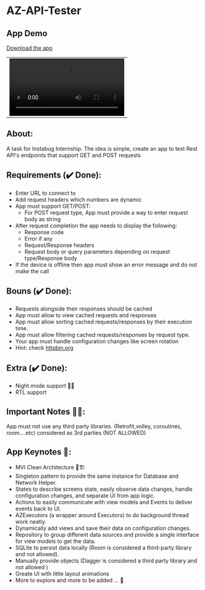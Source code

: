 # AZ-API-Tester
## App Demo
[Download the app](https://github.com/omarzer0/AZ-API-Tester/releases/download/pre-release/AZ-API-Tester.apk)
 <table align="center">
   <tr>
      <td><video src="https://user-images.githubusercontent.com/55766997/171704634-154403da-5769-4569-9301-acd8ee392f10.mp4"> </td>
   </tr>
 </table>
 
## About: 
A task for Instabug Internship. The idea is simple, create an app to test Rest API's endpoints that support GET and POST requests

## Requirements (✔️ Done):
- Enter URL to connect to
- Add request headers which numbers are dynamic
- App must support GET/POST:
  - For POST request type, App must provide a way to enter request body as string
- After request completion the app needs to display the following:
  - Response code
  - Error if any
  - Request/Response headers
  - Request body or query parameters depending on request type/Response body
- If the device is offline then app must show an error message and do not make the call

## Bouns (✔️ Done):
- Requests alongside their responses should be cached
- App must allow to view cached requests and responses
- App must allow sorting cached requests/responses by their execution time.
- App must allow filtering cached requests/responses by request type.
- Your app must handle configuration changes like screen rotation
- Hint: check [httpbin.org](httpbin.org)

## Extra (✔️ Done):
- Night mode support 🤩🤩
- RTL support

## Important Notes 📝📝:
App must not use any third party libraries. (Retrofit,volley, coroutines, room….etc) considered as 3rd parties (NOT ALLOWED)


## App Keynotes 📝:
- MVI Clean Architecture 🚧🏗️
- Singleton pattern to provide the same instance for Database and Network Helper.
- States to describe screens state, easily observe data changes, handle configuration changes, and separate UI from app logic.
- Actions to easily communicate with view models and Events to deliver events back to UI.
- AZExecutors (a wrapper around Executors) to do background thread work neatly.
- Dynamically add views and save their data on configuration changes.
- Repository to group different data sources and provide a single interface for view models to get the data.
- SQLite to persist data locally (Room is considered a third-party library and not allowed).
- Manually provide objects (Dagger is considered a third party library and not allowed )
- Greate UI with little layout animations
- More to explore and more to be added ... 🤩

<!--  ## App Preview
 <table align="center">
     <tr>
      <td> <img src="https://github.com/omarzer0/AZ-API-Tester/blob/main/assets/0.jpg" height="400" width="200">
      <td> <img src="https://github.com/omarzer0/AZ-API-Tester/blob/main/assets/1.jpg" height="400" width="200">
      <td> <img src="https://github.com/omarzer0/AZ-API-Tester/blob/main/assets/2.jpg" height="400" width="200">
      <td> <img src="https://github.com/omarzer0/AZ-API-Tester/blob/main/assets/3.jpg" height="400" width="200">
     </tr>
     <tr>
      <td> <img src="https://github.com/omarzer0/AZ-API-Tester/blob/main/assets/4.jpg" height="400" width="200">
      <td> <img src="https://github.com/omarzer0/AZ-API-Tester/blob/main/assets/5.jpg" height="400" width="200">
      <td> <img src="https://github.com/omarzer0/AZ-API-Tester/blob/main/assets/6.jpg" height="400" width="200">
      <td> <img src="https://github.com/omarzer0/AZ-API-Tester/blob/main/assets/7.jpg" height="400" width="200">
    </tr>
 </table>
  -->




